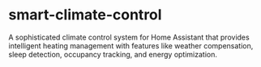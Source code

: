 # smart-climate-control
A sophisticated climate control system for Home Assistant that provides intelligent heating management with features like weather compensation, sleep detection, occupancy tracking, and energy optimization.
